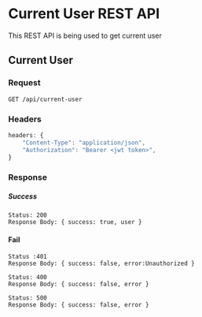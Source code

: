 # Current User REST API

This REST API is being used to get current user

## Current User

### Request

`GET /api/current-user`

### Headers 
```js
headers: {
    "Content-Type": "application/json",
    "Authorization": "Bearer <jwt token>",
}
```

### Response

##### Success
    Status: 200
    Response Body: { success: true, user }

#### Fail
    Status :401
    Response Body: { success: false, error:Unauthorized }

    Status: 400
    Response Body: { success: false, error }

    Status: 500
    Response Body: { success: false, error }


